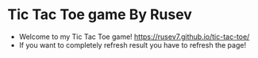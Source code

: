 # Tic Tac Toe game By Rusev
- Welcome to my Tic Tac Toe game! 
https://rusev7.github.io/tic-tac-toe/
- If you want to completely refresh result you have to refresh the page!
